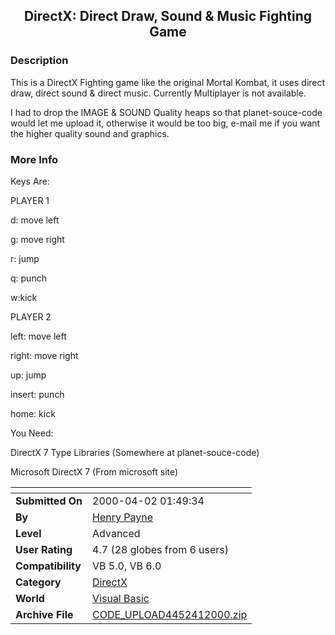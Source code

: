﻿<div align="center">

## DirectX: Direct Draw, Sound & Music Fighting Game


</div>

### Description

This is a DirectX Fighting game like the original Mortal Kombat, it uses direct draw, direct sound & direct music. Currently Multiplayer is not available.

I had to drop the IMAGE & SOUND Quality heaps so that planet-souce-code would let me upload it, otherwise it would be too big, e-mail me if you want the higher quality sound and graphics.
 
### More Info
 
Keys Are:

PLAYER 1

d: move left

g: move right

r: jump

q: punch

w:kick

PLAYER 2

left: move left

right: move right

up: jump

insert: punch

home: kick

You Need:

DirectX 7 Type Libraries (Somewhere at planet-souce-code)

Microsoft DirectX 7 (From microsoft site)


<span>             |<span>
---                |---
**Submitted On**   |2000-04-02 01:49:34
**By**             |[Henry Payne](https://github.com/Planet-Source-Code/PSCIndex/blob/master/ByAuthor/henry-payne.md)
**Level**          |Advanced
**User Rating**    |4.7 (28 globes from 6 users)
**Compatibility**  |VB 5\.0, VB 6\.0
**Category**       |[DirectX](https://github.com/Planet-Source-Code/PSCIndex/blob/master/ByCategory/directx__1-44.md)
**World**          |[Visual Basic](https://github.com/Planet-Source-Code/PSCIndex/blob/master/ByWorld/visual-basic.md)
**Archive File**   |[CODE\_UPLOAD4452412000\.zip](https://github.com/Planet-Source-Code/henry-payne-directx-direct-draw-sound-music-fighting-game__1-6931/archive/master.zip)








